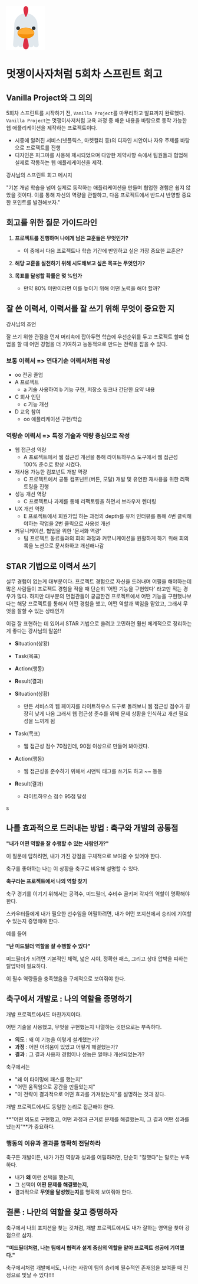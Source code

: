 <img src="image5.png">

<h1>멋쟁이사자처럼 5회차 스프린트 회고</h1>

## Vanilla Project와 그 의의

5회차 스프린트를 시작하기 전, `Vanilla Project`를 마무리하고 발표까지 완료했다.
`Vanilla Project`는 멋쟁이사저처럼 교육 과정 중 배운 내용을 바탕으로 동작 가능한 웹 애플리케이션을 제작하는 프로젝트이다.

- 시중에 알려진 서비스(넷플릭스, 마켓컬리 등)의 디자인 시안이나 자유 주제를 바탕으로 프로젝트를 진행
- 디자인은 피그마를 사용해 제시되었으며 다양한 제약사항 속에서 팀원들과 협업해 실제로 작동하는 웹 애플레케이션을 제작.

강사님의 스프린트 회고 메시지

"기본 개념 학습을 넘어 실제로 동작하는 애플리케이션을 만들며 협업한 경험은 쉽지 않았을 것이다. 이를 통해 자신의 역량을 관찰하고, 다음 프로젝트에서 반드시 반영할 중요한 포인트를 발견해보자."



## 회고를 위한 질문 가이드라인

1. **프로젝트를 진행하며 나에게 남은 교훈들은 무엇인가?**
   - 이 중에서 다음 프로젝트나 학습 기간에 반영하고 싶은 가장 중요한 교훈은?

2. **해당 교훈을 실천하기 위해 시도해보고 싶은 목표는 무엇인가?**

3. **목표를 달성할 확률은 몇 %인가**
   - 만약 80% 미만이라면 이를 높이기 위해 어떤 노력을 해야 할까?


## 잘 쓴 이력서, 이력서를 잘 쓰기 위해 무엇이 중요한 지

강사님의 조언

잘 쓰기 위한 관점을 먼저 머리속에 잡아두면 학습에 우선순위를 두고 프로젝트 할때 협업을 할 때 어떤 경험을 더 기여하고 능동적으로 만드는 전략을 잡을 수 있다.


### 보통 이력서 => 연대기순 이력서처럼 작성

- oo 전공 졸업
- A 프로젝트
  - a 기술 사용하여 b 기능 구현, 저장소 링크나 간단한 요약 내용
- C 회사 인턴
  - c 기능 개선
- D 교육 참여
  - oo 애플리케이션 구현/학습


### 역량순 이력서 => 특정 기술과 역량 중심으로 작성

- 웹 접근성 역량
  - A 프로젝트에서 웹 접근성 개선을 통해 라이트하우스 도구에서 웹 접근성 100% 준수로 향상 시켰다.
- 재사용 가능한 컴포넌트 개발 역량
  - C 프로젝트에서 공통 컴포넌트(버튼, 모달) 개발 및 유연한 재사용을 위한 리팩토링을 진행
- 성능 개선 역량
  - C 프로젝트나 과제를 통해 리팩토링을 하면서 브라우저 렌더링
- UX 개선 역량
  -  E 프로젝트에서 회원가입 하는 과정의 depth를 유저 인터뷰를 통해 4번 클릭해야하는 작업을 2번 클릭으로 사용성 개선
- 커뮤니케이션, 협업을 위한 '문서화 역량'
  - 팀 프로젝트 동료들과의 회의 과정과 커뮤니케이션을 원활하게 하기 위해 회의록을 노션으로 문서화하고 개선해나감




## STAR 기법으로 이력서 쓰기

실무 경험이 없는게 대부분이다. 프로젝트 경험으로 자신을 드러내며 어필을 해야하는데 많은 사람들이 프로젝트 경험을 적을 때 단순히 '어떤 기능을 구현했다' 라고만 적는
경우가 많다. 하지만 대부분의 면접관들이 궁금한건 프로젝트에서 어떤 기능을 구현했나보다는 해당 프로젝트를 통해서 어떤 경험을 했고, 어떤 역할과 책임을 맡았고, 그래서 무엇을 잘할 수 있는 상태인가

이걸 잘 표현하는 데 있어서 STAR 기법으로 쓸려고 고민하면 훨씬 체계적으로 정리하는게 좋다는 강사님의 말씀!!

- **S**ituation(상황)
- **T**ask(목표)
- **A**ction(행동)
- **R**esult(결과)


- **S**ituation(상황)
  - 만든 서비스의 웹 페이지를 라이트하우스 도구로 돌려보니 웹 접근성 점수가
  굉장히 낮게 나옴 그래서 웹 접근성 준수를 위해 문제 상황을 인식하고 개선 필요성을 느끼게 됨


- **T**ask(목표)
  - 웹 접근성 점수 70점인데, 90점 이상으로 만들어 봐야겠다.
  

- **A**ction(행동)
  - 웹 접근성을 준수하기 위해서 시맨틱 태그를 쓰기도 하고 ~~ 등등

- **R**esult(결과)
  - 라이트하우스 점수 95점 달성

s




## 나를 효과적으로 드러내는 방법 : 축구와 개발의 공통점

**"내가 어떤 역할을 잘 수행할 수 있는 사람인가?"**

이 질문에 답하려면, 내가 가진 강점을 구체적으로 보여줄 수 있어야 한다.

축구를 좋아하는 나는 이 상황을 축구로 비유해 설명할 수 있다.

**축구라는 프로젝트에서 나의 역할 찾기**

축구 경기를 이기기 위해서는 공격수, 미드필더, 수비수 골키퍼 각자의 역할이 명확해야 한다.

스카우터들에게 내가 필요한 선수임을 어필하려면, 내가 어떤 포지션에서 승리에 기여할 수 있는지 증명해야 한다.


예를 들어

**"난 미드필더 역할을 잘 수행할 수 있다"**

미드필더가 되려면 기본적인 체력, 넓은 시야, 정확한 패스, 그리고 상대 압박을 피하는 탈압박이 필요하다.

이 필수 역량들을 충족했음을 구체적으로 보여줘야 한다.

## 축구에서 개발로 : 나의 역할을 증명하기

개발 프로젝트에서도 마찬가지이다.

어떤 기술을 사용했고, 무엇을 구현했는지 나열하는 것만으로는 부족하다.

- **의도** : 왜 이 기능을 이렇게 설계했는가?
- **과정** : 어떤 어려움이 있었고 어떻게 해결했는가?
- **결과** : 그 결과 사용자 경험이나 성능은 얼마나 개선되었는가?

축구에서는

- "왜 이 타이밍에 패스를 했는지"
- "어떤 움직임으로 공간을 만들었는지"
- "이 전략이 결과적으로 어떤 효과를 가져왔는지"를 설명하는 것과 같다.

개발 프로젝트에서도 동일한 논리로 접근해야 한다.

**"어떤 의도로 구현했고, 어떤 과정과 근거로 문제를 해결했는지, 그 결과 어떤 성과를 냈는지"**가 중요하다.

### 행동의 이유과 결과를 명확히 전달하라

축구든 개발이든, 내가 가진 역량과 성과를 어필하려면, 단순히 "잘했다"는 말로는 부족하다.



- 내가 **왜** 이런 선택을 했는지,
- 그 선택이 **어떤 문제를 해결했는지**,
- 결과적으로 **무엇을 달성했는지**를 명확히 보여줘야 한다.


## 결론 : 나만의 역할을 찾고 증명하자

축구에서 나의 포지션을 찾는 것처럼, 개발 프로젝트에서도 내가 잘하는 영역을 찾아 강점으로 삼자.

**"미드필더처럼, 나는 팀에서 협력과 설계 중심의 역할을 맡아 프로젝트 성공에 기여했다."**

축구에서처럼 개발에서도, 나라는 사람이 팀의 승리에 필수적인 존재임을 보여줄 때 진정으로 빛날 수 있다!!!!